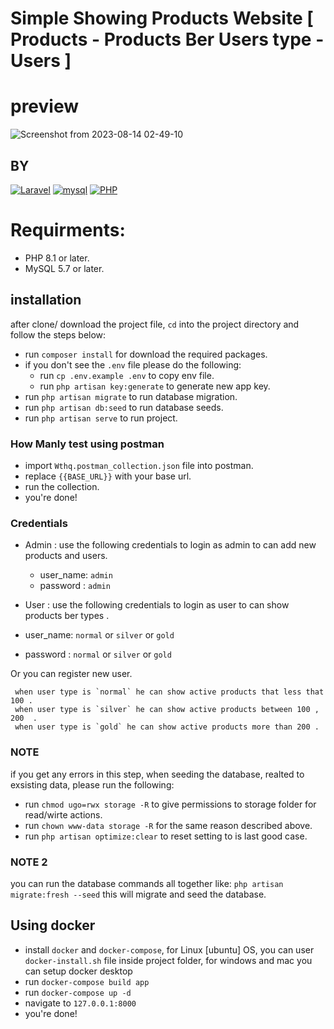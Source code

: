 # Simple Showing Products Website [ Products - Products Ber Users type - Users ]

# preview

![Screenshot from 2023-08-14 02-49-10](https://github.com/keroles19/wthq-users-products/assets/36054945/1d354df3-d92f-4ba9-b87f-d79692e08a11)


## BY

[![Laravel](https://img.shields.io/badge/-Laravel-white?style=flat-square&logo=laravel)](https://github.com/keroles19/)
[![mysql](https://img.shields.io/badge/-mysql-005C84?style=flat-square&logo=mysql&logoColor=white)](https://github.com/keroles19/)
[![PHP](https://img.shields.io/badge/PHP-777BB4?style=flat-square&logo=php&logoColor=white)](https://github.com/keroles19/)

# Requirments:

- PHP 8.1 or later.
- MySQL 5.7 or later.

## installation

after clone/ download the project file, `cd` into the project directory and follow the steps below:

- run `composer install` for download the required packages.
- if you don't see the `.env` file please do the following:
    - run `cp .env.example .env` to copy env file.
    - run `php artisan key:generate` to generate new app key.
- run `php artisan migrate` to run database migration.
- run `php artisan db:seed` to run database seeds.
- run `php artisan serve`   to run project.

### How Manly test using postman

- import `Wthq.postman_collection.json` file into postman.
- replace `{{BASE_URL}}` with your base url.
- run the collection.
- you're done!

### Credentials

- Admin : use the following credentials to login as admin to can add new products and users.
    - user_name: `admin`
    - password : `admin`

- User : use the following credentials to login as user to can show products ber types .
- user_name: `normal` or `silver` or `gold`
- password : `normal` or `silver` or `gold`

Or you can register new user.

```` 
 when user type is `normal` he can show active products that less that 100 .
 when user type is `silver` he can show active products between 100 , 200  .
 when user type is `gold` he can show active products more than 200 .

````

### NOTE

if you get any errors in this step, when seeding the database, realted to exsisting data, please run the following:

- run `chmod ugo=rwx storage -R` to give permissions to storage folder for read/wirte actions.
- run `chown www-data storage -R` for the same reason described above.
- run `php artisan optimize:clear` to reset setting to is last good case.

### NOTE 2

you can run the database commands all together like:
`php artisan migrate:fresh --seed` this will migrate and seed the database.

## Using docker

- install `docker` and `docker-compose`, for Linux [ubuntu] OS, you can user `docker-install.sh` file inside project
  folder, for windows and mac you can setup docker desktop
- run `docker-compose build app`
- run `docker-compose up -d`
- navigate to `127.0.0.1:8000`
- you're done!
